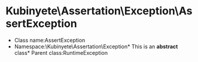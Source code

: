 Kubinyete\Assertation\Exception\AssertException
===============
* Class name:AssertException
* Namespace:\Kubinyete\Assertation\Exception* This is an **abstract** class* Parent class:RuntimeException